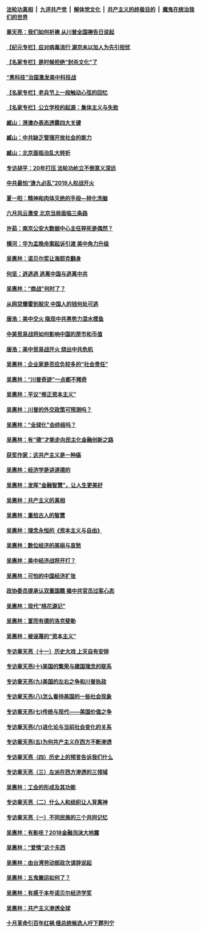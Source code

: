 

####  [法轮功真相](../../../../basic/blob/master/README.md?t=06230902) &nbsp;|&nbsp; [九评共产党](../../../../9ping.md/blob/master/README.md?t=06230902) &nbsp;|&nbsp; [解体党文化](../../../../jtdwh.md/blob/master/README.md?t=06230902)  &nbsp;|&nbsp; [共产主义的终极目的](../../../../gczydzjmd.md/blob/master/README.md?t=06230902) &nbsp;|&nbsp; [魔鬼在统治我们的世界](../../../../mgztzwmdsj.md/blob/master/README.md?t=06230902) 

#### [章天亮：我们如何祈祷 从川普全国祷告日说起](../pages/nsc423/n11944627.md?t=06230902) 

#### [【纪元专栏】应对病毒流行 渥京未以加人为先引担忧](../pages/nsc423/n11875714.md?t=06230902) 

#### [【名家专栏】是时候拒绝“封杀文化”了](../pages/nsc423/n11814093.md?t=06230902) 

#### [“黑科技”治国激发美中科技战](../pages/nsc423/n11638056.md?t=06230902) 

#### [【名家专栏】老兵节上一段触动心弦的回忆](../pages/nsc423/n11646016.md?t=06230902) 

#### [【名家专栏】公立学校的起源：集体主义与失败](../pages/nsc423/n11601833.md?t=06230902) 

#### [臧山：港澳办表态透露四大关键](../pages/nsc423/n11421628.md?t=06230902) 

#### [臧山：中共缺乏管理开放社会的能力](../pages/nsc423/n11407457.md?t=06230902) 

#### [臧山：北京面临治乱大转折](../pages/nsc423/n11406895.md?t=06230902) 

#### [专访胡平：20年打压 法轮功屹立不倒意义深远](../pages/nsc423/n11398800.md?t=06230902) 

#### [中共最怕“逢九必乱”2019人权战开火](../pages/nsc423/n11385248.md?t=06230902) 

#### [夏一阳：精神和肉体灭绝的手段—转化洗脑](../pages/nsc423/n11368250.md?t=06230902) 

#### [六月风云激变 北京当局面临三条路](../pages/nsc423/n11313668.md?t=06230902) 

#### [许茹：南京公安大数据中心主任猝死是偶然？](../pages/nsc423/n11064744.md?t=06230902) 

#### [横河：华为孟晚舟案起诉引渡 美中角力升级](../pages/nsc423/n11027230.md?t=06230902) 

#### [吴惠林：诺贝尔奖让海耶克翻身](../pages/nsc423/n10890049.md?t=06230902) 

#### [何坚：逃逃逃 逃离中国与逃离中共](../pages/nsc423/n10592891.md?t=06230902) 

#### [吴惠林：“商战”何时了？](../pages/nsc423/n10573558.md?t=06230902) 

#### [从网贷爆雷到股灾 中国人的钱何处可逃](../pages/nsc423/n10572800.md?t=06230902) 

#### [唐浩：美中交火 隐现中共黑势力混水摸鱼](../pages/nsc423/n10544040.md?t=06230902) 

#### [中美贸易战将如何影响中国的房市和币值](../pages/nsc423/n10543697.md?t=06230902) 

#### [唐浩：美中贸易战开火 烧出中共危机](../pages/nsc423/n10540126.md?t=06230902) 

#### [吴惠林：企业家是否应负较多的“社会责任”](../pages/nsc423/n10535022.md?t=06230902) 

#### [吴惠林：“川普奇迹”一点都不稀奇](../pages/nsc423/n10512808.md?t=06230902) 

#### [吴惠林：平议“修正资本主义”](../pages/nsc423/n10495724.md?t=06230902) 

#### [吴惠林：川普的外交政策可预测吗？](../pages/nsc423/n10462387.md?t=06230902) 

#### [吴惠林：“全球化”会终结吗？](../pages/nsc423/n10452838.md?t=06230902) 

#### [吴惠林：有“德”才能走向民主化金融创新之路](../pages/nsc423/n10432292.md?t=06230902) 

#### [获奖作家：这共产主义是一种癌](../pages/nsc423/n10431541.md?t=06230902) 

#### [吴惠林：经济学是讲道德的](../pages/nsc423/n10398014.md?t=06230902) 

#### [吴惠林：发挥“金融智慧”，让人生更美好](../pages/nsc423/n10375019.md?t=06230902) 

#### [吴惠林：共产主义的真相](../pages/nsc423/n10351394.md?t=06230902) 

#### [吴惠林：重拾古人的智慧](../pages/nsc423/n10337691.md?t=06230902) 

#### [吴惠林：理念永恒的《资本主义与自由》](../pages/nsc423/n10316274.md?t=06230902) 

#### [吴惠林：数位经济的美丽与哀愁](../pages/nsc423/n10292946.md?t=06230902) 

#### [吴惠林：美中经济战将开打？](../pages/nsc423/n10258825.md?t=06230902) 

#### [吴惠林：可怕的中国经济扩张](../pages/nsc423/n10219147.md?t=06230902) 

#### [政协委员提承认双重国籍 揭中共官员过客心态](../pages/nsc423/n10208809.md?t=06230902) 

#### [吴惠林：现代“桃花源记”](../pages/nsc423/n10185234.md?t=06230902) 

#### [吴惠林：富而有德的洛克斐勒](../pages/nsc423/n10142264.md?t=06230902) 

#### [吴惠林：被诬蔑的“资本主义”](../pages/nsc423/n10124816.md?t=06230902) 

#### [专访章天亮（十一）历史大戏 上天自有安排](../pages/nsc423/n10094905.md?t=06230902) 

#### [专访章天亮(十)美国的繁荣与建国理念的联系](../pages/nsc423/n10094899.md?t=06230902) 

#### [专访章天亮(九)美国的左右之争和川普执政](../pages/nsc423/n10094889.md?t=06230902) 

#### [专访章天亮(八)怎么看待美国的一些社会现象](../pages/nsc423/n10094857.md?t=06230902) 

#### [专访章天亮(七)传统与现代——美国价值之争](../pages/nsc423/n10093140.md?t=06230902) 

#### [专访章天亮(六)进化论与当前社会变化的关系](../pages/nsc423/n10092036.md?t=06230902) 

#### [专访章天亮(五)为何共产主义在西方不断渗透](../pages/nsc423/n10083620.md?t=06230902) 

#### [专访章天亮（四）历史上的预言告诉我们什么](../pages/nsc423/n10083606.md?t=06230902) 

#### [专访章天亮（三）左派在西方渗透的三领域](../pages/nsc423/n10081115.md?t=06230902) 

#### [吴惠林：工会的形成及其功能](../pages/nsc423/n10080633.md?t=06230902) 

#### [专访章天亮（二）什么人和组织让人背离神](../pages/nsc423/n10076637.md?t=06230902) 

#### [专访章天亮（一）不同民族的三个共同记忆](../pages/nsc423/n10074188.md?t=06230902) 

#### [吴惠林：有影呒？2018金融泡沫大地震](../pages/nsc423/n10040534.md?t=06230902) 

#### [吴惠林：“爱情”这个东西](../pages/nsc423/n10019423.md?t=06230902) 

#### [吴惠林：由台湾劳动部政次请辞说起](../pages/nsc423/n9979679.md?t=06230902) 

#### [吴惠林：五鬼搬运如何了？](../pages/nsc423/n9925338.md?t=06230902) 

#### [吴惠林：有感于本年诺贝尔经济学奖](../pages/nsc423/n9871883.md?t=06230902) 

#### [吴惠林：共产主义渗透全球](../pages/nsc423/n9812748.md?t=06230902) 

#### [十月革命引百年红祸 俄总统候选人吁下葬列宁](../pages/nsc423/n9810182.md?t=06230902) 

